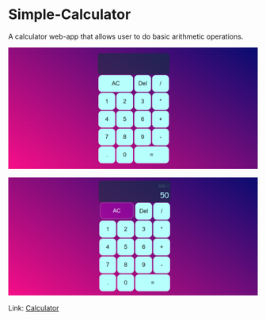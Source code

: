 # Simple-Calculator

A calculator web-app that allows user to do basic arithmetic operations.

![This is an image](/images/Screenshot1.png)

![This is an image](/images/Screenshot2.png)

 Link: [Calculator](https://amanmodiii.github.io/Simple-Calculator/)

